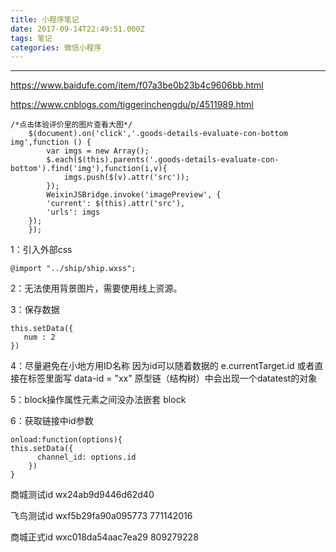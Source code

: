 ```yaml
---
title: 小程序笔记
date: 2017-09-14T22:49:51.000Z
tags: 笔记
categories: 微信小程序
---
```


--------------------------------------------------------------------------------

<!-- more -->

https://www.baidufe.com/item/f07a3be0b23b4c9606bb.html

https://www.cnblogs.com/tiggerinchengdu/p/4511989.html

	/*点击体验评价里的图片查看大图*/
		$(document).on('click','.goods-details-evaluate-con-bottom img',function () { 
			var imgs = new Array();
			$.each($(this).parents('.goods-details-evaluate-con-bottom').find('img'),function(i,v){
				imgs.push($(v).attr('src'));
			});
            WeixinJSBridge.invoke('imagePreview', {    
            'current': $(this).attr('src'),    
            'urls': imgs
        });    
        });

1：引入外部css
```
@import "../ship/ship.wxss";
```
2：无法使用背景图片，需要使用线上资源。

3：保存数据
```
this.setData({
   num : 2
})
```

4：尽量避免在小地方用ID名称 因为id可以随着数据的 e.currentTarget.id
或者直接在标签里面写 data-id = "xx" 原型链（结构树）中会出现一个datatest的对象


5：block操作属性元素之间没办法嵌套 block

6：获取链接中id参数
```
onload:function(options){
this.setData({
      channel_id: options.id
    })
}
```

商城测试id   wx24ab9d9446d62d40

飞鸟测试id   wxf5b29fa90a095773  771142016

商城正式id   wxc018da54aac7ea29   809279228

